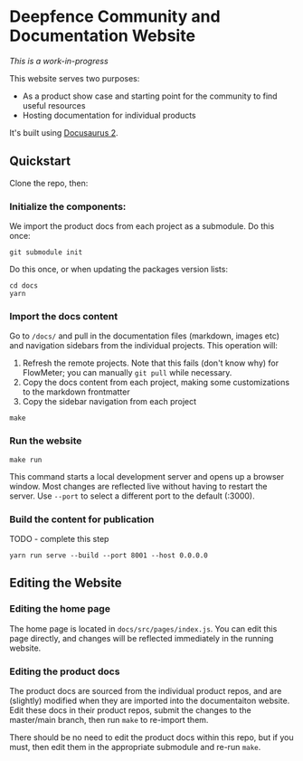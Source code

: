 # Deepfence Community and Documentation Website

*This is a work-in-progress*

This website serves two purposes:
 * As a product show case and starting point for the community to find useful resources
 * Hosting documentation for individual products

It's built using [Docusaurus 2](https://docusaurus.io/).

## Quickstart

Clone the repo, then:

### Initialize the components:

We import the product docs from each project as a submodule.  Do this once:

```
git submodule init
```

Do this once, or when updating the packages version lists:

```
cd docs
yarn
```

### Import the docs content

Go to `/docs/` and pull in the documentation files (markdown, images etc) and navigation sidebars from the individual projects.  This operation will:

1. Refresh the remote projects.  Note that this fails (don't know why) for FlowMeter; you can manually `git pull` while necessary.
1. Copy the docs content from each project, making some customizations to the markdown frontmatter
1. Copy the sidebar navigation from each project

```
make
```

### Run the website

```
make run
```

This command starts a local development server and opens up a browser window. Most changes are reflected live without having to restart the server.  Use `--port` to select a different port to the default (:3000).

### Build the content for publication

TODO - complete this step

```
yarn run serve --build --port 8001 --host 0.0.0.0
```

## Editing the Website

### Editing the home page

The home page is located in `docs/src/pages/index.js`.  You can edit this page directly, and changes will be reflected immediately in the running website.

### Editing the product docs

The product docs are sourced from the individual product repos, and are (slightly) modified when they are imported into the documentaiton website.  Edit these docs in their product repos, submit the changes to the master/main branch, then run `make` to re-import them.

There should be no need to edit the product docs within this repo, but if you must, then edit them in the appropriate submodule and re-run `make`.
